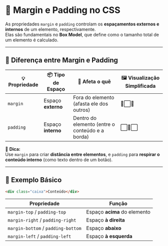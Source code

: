 # 📏 Margin e Padding no CSS

As propriedades `margin` e `padding` controlam os **espaçamentos externos e internos** de um elemento, respectivamente.  
Elas são fundamentais no **Box Model**, que define como o tamanho total de um elemento é calculado.

---

## 🧩 Diferença entre Margin e Padding

| 💡 **Propriedade** | 📦 **Tipo de Espaço** | 🎯 **Afeta o quê** | 🖼️ **Visualização Simplificada** |
|--------------------|-----------------------|--------------------|----------------------------------|
| `margin` | Espaço **externo** | Fora do elemento (afasta ele dos outros) | 🧱⬜🧱 |
| `padding` | Espaço **interno** | Dentro do elemento (entre o conteúdo e a borda) | ⬜🧱⬜ |

📘 **Dica:**  
Use `margin` para criar **distância entre elementos**, e `padding` para **respirar o conteúdo interno** (como texto dentro de um botão).

---

## 🧠 Exemplo Básico

```html
<div class="caixa">Conteúdo</div>
```

| Propriedade                        | Função                       |
| ---------------------------------- | ---------------------------- |
| `margin-top` / `padding-top`       | Espaço **acima** do elemento |
| `margin-right` / `padding-right`   | Espaço **à direita**         |
| `margin-bottom` / `padding-bottom` | Espaço **abaixo**            |
| `margin-left` / `padding-left`     | Espaço **à esquerda**        |
